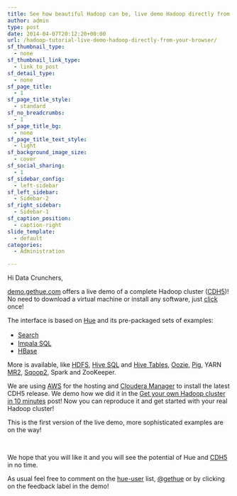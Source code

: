 ```yaml
---
title: See how beautiful Hadoop can be, live demo Hadoop directly from your Browser!
author: admin
type: post
date: 2014-04-07T20:12:20+00:00
url: /hadoop-tutorial-live-demo-hadoop-directly-from-your-browser/
sf_thumbnail_type:
  - none
sf_thumbnail_link_type:
  - link_to_post
sf_detail_type:
  - none
sf_page_title:
  - 1
sf_page_title_style:
  - standard
sf_no_breadcrumbs:
  - 1
sf_page_title_bg:
  - none
sf_page_title_text_style:
  - light
sf_background_image_size:
  - cover
sf_social_sharing:
  - 1
sf_sidebar_config:
  - left-sidebar
sf_left_sidebar:
  - Sidebar-2
sf_right_sidebar:
  - Sidebar-1
sf_caption_position:
  - caption-right
slide_template:
  - default
categories:
  - Administration

---
```

Hi Data Crunchers,

<p dir="ltr" id="docs-internal-guid-0b543d30-3dd0-a4db-14a2-953276c7a38b">
  <a href="http://demo.gethue.com">demo.gethue.com</a> offers a live demo of a complete Hadoop cluster (<a href="http://blog.cloudera.com/blog/2014/04/cloudera-enterprise-5-is-now-generally-available/">CDH5</a>)! No need to download a virtual machine or install any software, just <a href="http://demo.gethue.com">click</a> once!
</p>

<p dir="ltr">
  The interface is based on <a href="http://gethue.com">Hue</a> and its pre-packaged sets of examples:
</p>

  * <a style="line-height: 1.5em;" href="http://demo.gethue.com/search">Search</a>
  * [Impala SQL][1]
  * [HBase][2]

<p dir="ltr">
  More is available, like <a href="http://demo.gethue.com/filebrowser">HDFS</a>, <a href="http://demo.gethue.com/beeswax/list_designs">Hive SQL</a> and <a href="http://demo.gethue.com/metastore">Hive Tables</a>, <a href="http://demo.gethue.com/oozie">Oozie</a>, <a href="http://demo.gethue.com/pig">Pig</a>, YARN <a href="http://demo.gethue.com/jobbrowser">MR2</a>, <a href="http://demo.gethue.com/sqoop2">Sqoop2</a>, Spark and ZooKeeper.
</p>

<p dir="ltr">
  We are using <a href="http://aws.amazon.com/">AWS</a> for the hosting and <a href="http://www.cloudera.com/content/cloudera-content/cloudera-docs/CM5/latest/Cloudera-Manager-Installation-Guide/cm5ig_install_on_ec2.html#cmig_topic_8_1_unique_1">Cloudera Manager</a> to install the latest CDH5 release. We demo how we did it in the <a href="https://gethue.com/hadoop-tutorial-how-to-create-a-real-hadoop-cluster-in-10-minutes">Get your own Hadoop cluster in 10 minutes</a> post! Now you can reproduce it and get started with your real Hadoop cluster!
</p>

This is the first version of the live demo, more sophisticated examples are on the way!

<p style="text-align: center;">
  <a class="sf-button standard accent standard  dropshadow" style="color: #fff!important;" href="http://demo.gethue.com" target="_blank" rel="noopener noreferrer"><span class="text">Play with the Live Demo now!</span></a>
</p>

<p dir="ltr">
  We hope that you will like it and you will see the potential of Hue and <a href="http://blog.cloudera.com/blog/2014/04/cloudera-enterprise-5-is-now-generally-available/">CDH5</a> in no time.
</p>

As usual feel free to comment on the [hue-user][3] list, [@gethue][4] or by clicking on the feedback label in the demo!

 [1]: http://demo.gethue.com/impala
 [2]: http://demo.gethue.com/hbase
 [3]: http://groups.google.com/a/cloudera.org/group/hue-user
 [4]: https://twitter.com/gethue
